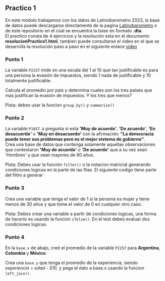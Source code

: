 ## Practico 1

En este módulo trabajamos con los datos de Latinobarometro 2023, la base de datos puede descargarse directamente de la pagina [Latinobarometro](https://www.latinobarometro.org/lat.jsp) o de este repositorio en el cúal se encuentra la base en formato **.dta**.\
El practico consta de 4 ejercicios y la resolución esta en el documento **resolucionPractico1.html**, tambien puede consultarse el video en el que se desarrolla la resolución paso a paso en el siguiente enlace [video]()

### Punto 1

La variable `P22ST` mide en una escala del 1 al 10 que tan justificable es para una persona la evasión de impuestos, siendo 1 nada de justificable y 10 totalmente justificable.

Calcula el promedio por país y determina cuales son los tres países que mas justifican
la evasión de impuestos. Y los tres que menos?

Pista: debes usar la funcion `group_by()` y `summarise()`

### Punto 2

La variable `P18ST.A` pregunta si esta **'Muy de acuerdo'**, **'De acuerdo'**, **'En desacuerdo'** o **'Muy en desacuerdo'** con la afirmación: **"La democracia puede tener sus problemas pero es el mejor sistema de gobierno"**.\
Crea una base de datos que contenga solamente aquellas observaciones que contestaron **'Muy de acuerdo'** o **'De acuerdo'** que a su vez sean 'Hombres' y que sean mayores de 60 años.

Pista: Debes usar la función `filter()` o la notacion matricial generando condiciones logicas en la parte de las filas. El siguiente codigo tiene parte del filtro a generar

### Punto 3

Crea una variable que tenga el valor de 1 si la persona es mujer y tiene menos de 30 años y que tome el valor de 0 en cualquier otro caso.

Pista: Debes crear una variable a partir de condiciones logicas, una forma de hacerlo es usando la funcion `ifelse()`. En el test debes evaluar dos condiciones logicas.

### Punto 4

En la `base.x` de abajo, creé el promedio de la variable `P22ST` para **Argentina**, **Colombia** y **México**.

Crea una `base.y` que tenga el promedio de la experiencia, siendo *experiencia = edad - S10*, y pega el dato a base.x usando la funcion `left_join()`.

